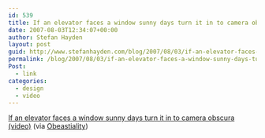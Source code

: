 ```yaml
---
id: 539
title: If an elevator faces a window sunny days turn it in to camera obscura (video)
date: 2007-08-03T12:34:07+00:00
author: Stefan Hayden
layout: post
guid: http://www.stefanhayden.com/blog/2007/08/03/if-an-elevator-faces-a-window-sunny-days-turn-it-in-to-camera-obscura-video/
permalink: /blog/2007/08/03/if-an-elevator-faces-a-window-sunny-days-turn-it-in-to-camera-obscura-video/
Post:
  - link
categories:
  - design
  - video
---
```

<a href="http://joshua.schachter.org/2007/07/elevator.html">If an elevator faces a window sunny days turn it in to camera obscura (video)</a> (via <a href="http://obeastiality.com/">Obeastiality</a>)
